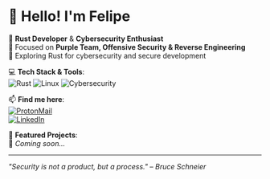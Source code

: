 # 👋 Hello! I'm Felipe

🔹 **Rust Developer** & **Cybersecurity Enthusiast**  
🔹 Focused on **Purple Team, Offensive Security & Reverse Engineering**  
🔹 Exploring Rust for cybersecurity and secure development

💻 **Tech Stack & Tools**:  
![Rust](https://img.shields.io/badge/Rust-000?style=for-the-badge&logo=rust&logoColor=white)  ![Linux](https://img.shields.io/badge/Linux-000?style=for-the-badge&logo=linux&logoColor=white)  ![Cybersecurity](https://img.shields.io/badge/Security-000?style=for-the-badge&logo=security&logoColor=white)  

📫 **Find me here**:  
[![ProtonMail](https://img.shields.io/badge/Email-ProtonMail-8B89CC?style=for-the-badge&logo=protonmail&logoColor=white)](mailto:seuemail@protonmail.com)  
[![LinkedIn](https://img.shields.io/badge/LinkedIn-0077B5?style=for-the-badge&logo=linkedin&logoColor=white)](https://linkedin.com/in/seulinkedin)  

🚀 **Featured Projects**:  
🔹 *Coming soon...*  

---

*"Security is not a product, but a process." – Bruce Schneier*  

